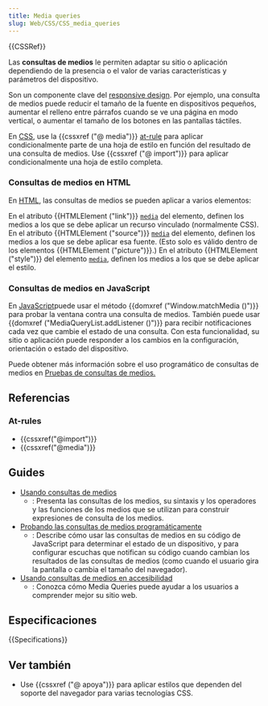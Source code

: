 ```yaml
---
title: Media queries
slug: Web/CSS/CSS_media_queries
---
```


{{CSSRef}}

Las **consultas de medios** le permiten adaptar su sitio o aplicación dependiendo de la presencia o el valor de varias características y parámetros del dispositivo.

Son un componente clave del [responsive design](/es/docs/Learn/CSS/CSS_layout/Responsive_Design). Por ejemplo, una consulta de medios puede reducir el tamaño de la fuente en dispositivos pequeños, aumentar el relleno entre párrafos cuando se ve una página en modo vertical, o aumentar el tamaño de los botones en las pantallas táctiles.

En [CSS](/es/docs/Web/CSS), use la {{cssxref ("@ media")}} [at-rule](/es/docs/Web/CSS/At-rule) para aplicar condicionalmente parte de una hoja de estilo en función del resultado de una consulta de medios. Use {{cssxref ("@ import")}} para aplicar condicionalmente una hoja de estilo completa.

### Consultas de medios en HTML

En [HTML](/es/docs/Web/HTML), las consultas de medios se pueden aplicar a varios elementos:

En el atributo {{HTMLElement ("link")}} [`media`](/es/docs/Web/HTML/Element/link#media) del elemento, definen los medios a los que se debe aplicar un recurso vinculado (normalmente CSS).
En el atributo {{HTMLElement ("source")}} [`media`](/es/docs/Web/HTML/Element/source#media) del elemento, definen los medios a los que se debe aplicar esa fuente. (Esto solo es válido dentro de los elementos {{HTMLElement ("picture")}}.)
En el atributo {{HTMLElement ("style")}} del elemento [`media`](/es/docs/Web/HTML/Element/style#media), definen los medios a los que se debe aplicar el estilo.

### Consultas de medios en JavaScript

En [JavaScript](/es/docs/Web/JavaScript)puede usar el método {{domxref ("Window.matchMedia ()")}} para probar la ventana contra una consulta de medios. También puede usar {{domxref ("MediaQueryList.addListener ()")}} para recibir notificaciones cada vez que cambie el estado de una consulta. Con esta funcionalidad, su sitio o aplicación puede responder a los cambios en la configuración, orientación o estado del dispositivo.

Puede obtener más información sobre el uso programático de consultas de medios en [Pruebas de consultas de medios.](/es/docs/Web/CSS/CSS_media_queries/Testing_media_queries)

## Referencias

### At-rules

- {{cssxref("@import")}}
- {{cssxref("@media")}}

## Guides

- [Usando consultas de medios](/es/docs/Web/CSS/CSS_media_queries/Using_media_queries)
  - : Presenta las consultas de los medios, su sintaxis y los operadores y las funciones de los medios que se utilizan para construir expresiones de consulta de los medios.
- [Probando las consultas de medios programáticamente](/es/docs/Web/CSS/CSS_media_queries/Testing_media_queries)
  - : Describe cómo usar las consultas de medios en su código de JavaScript para determinar el estado de un dispositivo, y para configurar escuchas que notifican su código cuando cambian los resultados de las consultas de medios (como cuando el usuario gira la pantalla o cambia el tamaño del navegador).
- [Usando consultas de medios en accesibilidad](/es/docs/Web/CSS/CSS_media_queries/Using_media_queries_for_accessibility)
  - : Conozca cómo Media Queries puede ayudar a los usuarios a comprender mejor su sitio web.

## Especificaciones

{{Specifications}}

## Ver también

- Use {{cssxref ("@ apoya")}} para aplicar estilos que dependen del soporte del navegador para varias tecnologías CSS.
